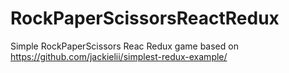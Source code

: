 # RockPaperScissorsReactRedux
Simple RockPaperScissors  Reac Redux game based on https://github.com/jackielii/simplest-redux-example/
